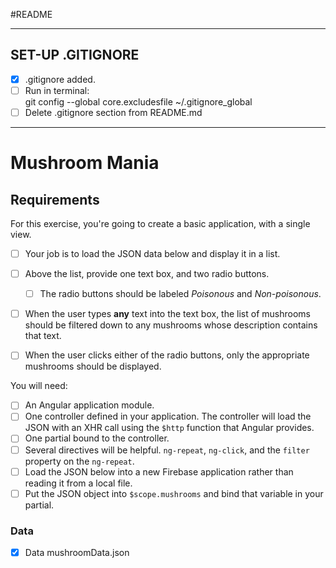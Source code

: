 #README

------------------------
## SET-UP .GITIGNORE
- [X] .gitignore added.
- [ ] Run in terminal:  
	git config --global core.excludesfile ~/.gitignore_global
- [ ] Delete .gitignore section from README.md
------------------------

# Mushroom Mania



## Requirements

For this exercise, you're going to create a basic application, with a single view. 
- [ ] Your job is to load the JSON data below and display it in a list. 
- [ ] Above the list, provide one text box, and two radio buttons.
	- [ ] The radio buttons should be labeled *Poisonous* and *Non-poisonous*.

- [ ] When the user types **any** text into the text box, the list of mushrooms should be filtered down to any mushrooms whose description contains that text.

- [ ] When the user clicks either of the radio buttons, only the appropriate mushrooms should be displayed.

You will need:

- [ ] An Angular application module.
- [ ] One controller defined in your application. The controller will load the JSON with an XHR call using the `$http` function that Angular provides.
- [ ] One partial bound to the controller.
- [ ] Several directives will be helpful. `ng-repeat`, `ng-click`, and the `filter` property on the `ng-repeat`.
- [ ] Load the JSON below into a new Firebase application rather than reading it from a local file.
- [ ] Put the JSON object into `$scope.mushrooms` and bind that variable in your partial.

### Data
- [X] Data mushroomData.json




